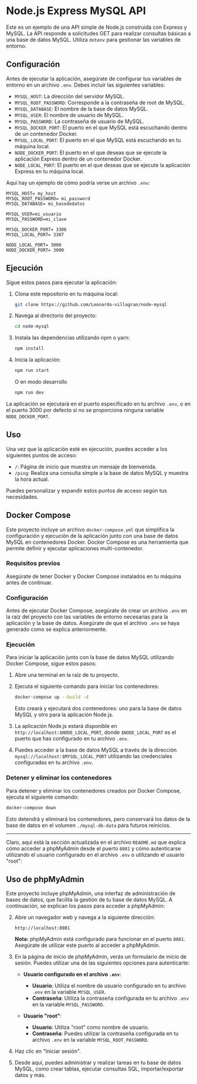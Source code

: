 # Node.js Express MySQL API

Este es un ejemplo de una API simple de Node.js construida con Express y MySQL. La API responde a solicitudes GET para realizar consultas básicas a una base de datos MySQL. Utiliza `dotenv` para gestionar las variables de entorno.

## Configuración

Antes de ejecutar la aplicación, asegúrate de configurar tus variables de entorno en un archivo `.env`. Debes incluir las siguientes variables:

- `MYSQL_HOST`: La dirección del servidor MySQL.
- `MYSQL_ROOT_PASSWORD`: Corresponde a la contraseña de root de MySQL.
- `MYSQL_DATABASE`: El nombre de la base de datos MySQL.
- `MYSQL_USER`: El nombre de usuario de MySQL.
- `MYSQL_PASSWORD`: La contraseña de usuario de MySQL.
- `MYSQL_DOCKER_PORT`: El puerto en el que MySQL está escuchando dentro de un contenedor Docker.
- `MYSQL_LOCAL_PORT`: El puerto en el que MySQL está escuchando en tu máquina local.
- `NODE_DOCKER_PORT`: El puerto en el que deseas que se ejecute la aplicación Express dentro de un contenedor Docker.
- `NODE_LOCAL_PORT`: El puerto en el que deseas que se ejecute la aplicación Express en tu máquina local.

Aquí hay un ejemplo de cómo podría verse un archivo `.env`:

```env
MYSQL_HOST= my_host
MYSQL_ROOT_PASSWORD= mi_password
MYSQL_DATABASE= mi_basededatos

MYSQL_USER=mi_usuario
MYSQL_PASSWORD=mi_clave

MYSQL_DOCKER_PORT= 3306
MYSQL_LOCAL_PORT= 3307

NODE_LOCAL_PORT= 3000
NODE_DOCKER_PORT= 3000
```

## Ejecución

Sigue estos pasos para ejecutar la aplicación:

1. Clona este repositorio en tu máquina local:

   ```bash
   git clone https://github.com/Leonardo-villagran/node-mysql
   ```

2. Navega al directorio del proyecto:

   ```bash
   cd node-mysql
   ```

3. Instala las dependencias utilizando npm o yarn:

   ```bash
   npm install
   ```

4. Inicia la aplicación:

   ```bash
   npm run start
   ```
   O en modo desarrollo
      ```bash
   npm run dev
   ```

La aplicación se ejecutará en el puerto especificado en tu archivo `.env`, o en el puerto 3000 por defecto si no se proporciona ninguna variable `NODE_DOCKER_PORT`.

## Uso

Una vez que la aplicación esté en ejecución, puedes acceder a los siguientes puntos de acceso:

- `/`: Página de inicio que muestra un mensaje de bienvenida.
- `/ping`: Realiza una consulta simple a la base de datos MySQL y muestra la hora actual.

Puedes personalizar y expandir estos puntos de acceso según tus necesidades.

## Docker Compose

Este proyecto incluye un archivo `docker-compose.yml` que simplifica la configuración y ejecución de la aplicación junto con una base de datos MySQL en contenedores Docker. Docker Compose es una herramienta que permite definir y ejecutar aplicaciones multi-contenedor.

### Requisitos previos

Asegúrate de tener Docker y Docker Compose instalados en tu máquina antes de continuar.

### Configuración

Antes de ejecutar Docker Compose, asegúrate de crear un archivo `.env` en la raíz del proyecto con las variables de entorno necesarias para la aplicación y la base de datos. Asegúrate de que el archivo `.env` se haya generado como se explica anteriormente. 

### Ejecución

Para iniciar la aplicación junto con la base de datos MySQL utilizando Docker Compose, sigue estos pasos:

1. Abre una terminal en la raíz de tu proyecto.

2. Ejecuta el siguiente comando para iniciar los contenedores:

   ```bash
   docker-compose up --build -d
   ```

   Esto creará y ejecutará dos contenedores: uno para la base de datos MySQL y otro para la aplicación Node.js.

3. La aplicación Node.js estará disponible en `http://localhost:$NODE_LOCAL_PORT`, donde `$NODE_LOCAL_PORT` es el puerto que has configurado en tu archivo `.env`.

4. Puedes acceder a la base de datos MySQL a través de la dirección `mysql://localhost:$MYSQL_LOCAL_PORT` utilizando las credenciales configuradas en tu archivo `.env`.

### Detener y eliminar los contenedores

Para detener y eliminar los contenedores creados por Docker Compose, ejecuta el siguiente comando:

```bash
docker-compose down
```

Esto detendrá y eliminará los contenedores, pero conservará los datos de la base de datos en el volumen `./mysql-db-data` para futuros reinicios.

---

Claro, aquí está la sección actualizada en el archivo `README.md` que explica cómo acceder a phpMyAdmin desde el puerto `8081` y cómo autenticarse utilizando el usuario configurado en el archivo `.env` o utilizando el usuario "root":

## Uso de phpMyAdmin

Este proyecto incluye phpMyAdmin, una interfaz de administración de bases de datos, que facilita la gestión de tu base de datos MySQL. A continuación, se explican los pasos para acceder a phpMyAdmin:

2. Abre un navegador web y navega a la siguiente dirección:

   ```
   http://localhost:8081
   ```

   **Nota:** phpMyAdmin está configurado para funcionar en el puerto `8081`. Asegúrate de utilizar este puerto al acceder a phpMyAdmin.

3. En la página de inicio de phpMyAdmin, verás un formulario de inicio de sesión. Puedes utilizar una de las siguientes opciones para autenticarte:

   - **Usuario configurado en el archivo `.env`**:
     - **Usuario**: Utiliza el nombre de usuario configurado en tu archivo `.env` en la variable `MYSQL_USER`.
     - **Contraseña**: Utiliza la contraseña configurada en tu archivo `.env` en la variable `MYSQL_PASSWORD`.

   - **Usuario "root"**:
     - **Usuario**: Utiliza "root" como nombre de usuario.
     - **Contraseña**: Puedes utilizar la contraseña configurada en tu archivo `.env` en la variable `MYSQL_ROOT_PASSWORD`.

4. Haz clic en "Iniciar sesión".

5. Desde aquí, puedes administrar y realizar tareas en tu base de datos MySQL, como crear tablas, ejecutar consultas SQL, importar/exportar datos y más.


